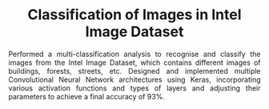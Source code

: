 <h1 align="center"> Classification of Images in Intel Image Dataset  </h1> 

<p align="justify"> 
Performed a multi-classification analysis to recognise and classify the images from the Intel Image Dataset, which contains different images of buildings, forests, streets, etc. Designed and implemented multiple Convolutional Neural Network architectures using Keras, incorporating various activation functions and types of layers and adjusting their parameters to achieve a final accuracy of 93%.
</p>
